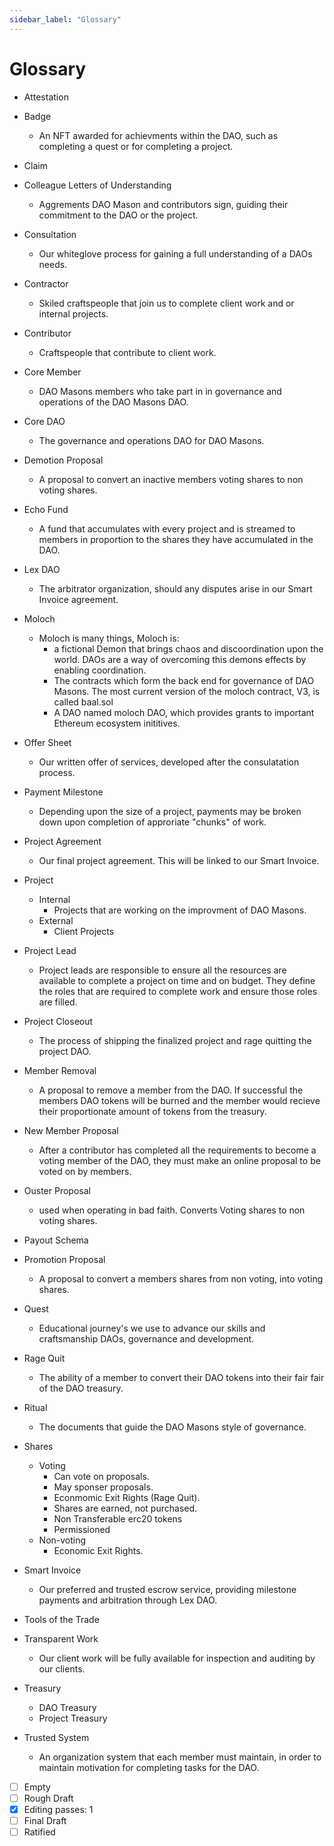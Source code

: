```yaml
---
sidebar_label: "Glossary"
---
```


# Glossary

- Attestation
- Badge
  - An NFT awarded for achievments within the DAO, such as completing a quest or for completing a project.
- Claim
- Colleague Letters of Understanding
  - Aggrements DAO Mason and contributors sign, guiding their commitment to the DAO or the project.
- Consultation
  - Our whiteglove process for gaining a full understanding of a DAOs needs.
- Contractor
  - Skiled craftspeople that join us to complete client work and or internal projects.
- Contributor
  - Craftspeople that contribute to client work.
- Core Member
  - DAO Masons members who take part in in governance and operations of the DAO Masons DAO.
- Core DAO
  - The governance and operations DAO for DAO Masons.
- Demotion Proposal
  - A proposal to convert an inactive members voting shares to non voting shares.
- Echo Fund
  - A fund that accumulates with every project and is streamed to members in proportion to the shares they have accumulated in the DAO.
- Lex DAO
  - The arbitrator organization, should any disputes arise in our Smart Invoice agreement.
- Moloch
  - Moloch is many things, Moloch is:
    - a fictional Demon that brings chaos and discoordination upon the world. DAOs are a way of overcoming this demons effects by enabling coordination.
    - The contracts which form the back end for governance of DAO Masons. The most current version of the moloch contract, V3, is called baal.sol
    - A DAO named moloch DAO, which provides grants to important Ethereum ecosystem inititives.
- Offer Sheet
  - Our written offer of services, developed after the consulatation process.
- Payment Milestone
  - Depending upon the size of a project, payments may be broken down upon completion of approriate "chunks" of work.
- Project Agreement
  - Our final project agreement. This will be linked to our Smart Invoice.
- Project
  - Internal
    - Projects that are working on the improvment of DAO Masons.
  - External
    - Client Projects
- Project Lead
  - Project leads are responsible to ensure all the resources are available to complete a project on time and on budget. They define the roles that are required to complete work and ensure those roles are filled.
- Project Closeout
  - The process of shipping the finalized project and rage quitting the project DAO.
- Member Removal
  - A proposal to remove a member from the DAO. If successful the members DAO tokens will be burned and the member would recieve their proportionate amount of tokens from the treasury.
- New Member Proposal
  - After a contributor has completed all the requirements to become a voting member of the DAO, they must make an online proposal to be voted on by members.
- Ouster Proposal
  - used when operating in bad faith. Converts Voting shares to non voting shares.
- Payout Schema
- Promotion Proposal
  - A proposal to convert a members shares from non voting, into voting shares.
- Quest
  - Educational journey's we use to advance our skills and craftsmanship DAOs, governance and development.
- Rage Quit
  - The ability of a member to convert their DAO tokens into their fair fair of the DAO treasury.
- Ritual
  - The documents that guide the DAO Masons style of governance.
- Shares
  - Voting
    - Can vote on proposals.
    - May sponser proposals.
    - Econmomic Exit Rights (Rage Quit).
    - Shares are earned, not purchased.
    - Non Transferable erc20 tokens
    - Permissioned
  - Non-voting
    - Economic Exit Rights.
- Smart Invoice
  - Our preferred and trusted escrow service, providing milestone payments and arbitration through Lex DAO.
- Tools of the Trade
- Transparent Work
  - Our client work will be fully available for inspection and auditing by our clients.
- Treasury
  - DAO Treasury
  - Project Treasury
- Trusted System

  - An organization system that each member must maintain, in order to maintain motivation for completing tasks for the DAO.

- [ ] Empty
- [ ] Rough Draft
- [x] Editing passes: 1
- [ ] Final Draft
- [ ] Ratified
